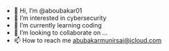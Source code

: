 - 👋 Hi, I’m @aboubakar01
- 👀 I’m interested in cybersecurity 
- 🌱 I’m currently learning coding
- 💞️ I’m looking to collaborate on ...
- 📫 How to reach me abubakarmunirsai@icloud.com

<!---
aboubakar01/aboubakar01 is a ✨ special ✨ repository because its `README.md` (this file) appears on your GitHub profile.
You can click the Preview link to take a look at your changes.
--->
